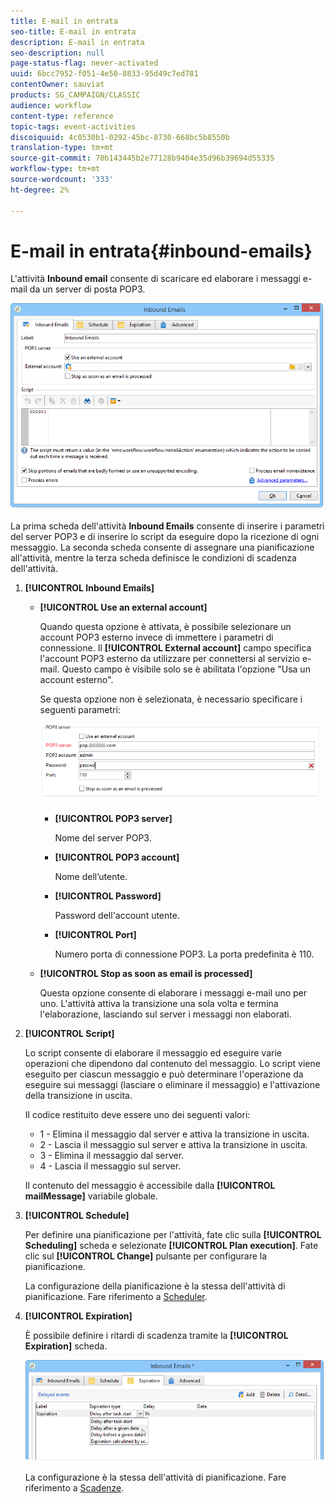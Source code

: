 ```yaml
---
title: E-mail in entrata
seo-title: E-mail in entrata
description: E-mail in entrata
seo-description: null
page-status-flag: never-activated
uuid: 6bcc7952-f051-4e50-8833-95d49c7ed781
contentOwner: sauviat
products: SG_CAMPAIGN/CLASSIC
audience: workflow
content-type: reference
topic-tags: event-activities
discoiquuid: 4c0530b1-0292-45bc-8730-668bc5b8550b
translation-type: tm+mt
source-git-commit: 70b143445b2e77128b9404e35d96b39694d55335
workflow-type: tm+mt
source-wordcount: '333'
ht-degree: 2%

---
```



# E-mail in entrata{#inbound-emails}

L&#39;attività **Inbound email** consente di scaricare ed elaborare i messaggi e-mail da un server di posta POP3.

![](assets/email_rec_edit_1.png)

La prima scheda dell&#39;attività **Inbound Emails** consente di inserire i parametri del server POP3 e di inserire lo script da eseguire dopo la ricezione di ogni messaggio. La seconda scheda consente di assegnare una pianificazione all&#39;attività, mentre la terza scheda definisce le condizioni di scadenza dell&#39;attività.

1. **[!UICONTROL Inbound Emails]**

   * **[!UICONTROL Use an external account]**

      Quando questa opzione è attivata, è possibile selezionare un account POP3 esterno invece di immettere i parametri di connessione. Il **[!UICONTROL External account]** campo specifica l&#39;account POP3 esterno da utilizzare per connettersi al servizio e-mail. Questo campo è visibile solo se è abilitata l&#39;opzione &quot;Usa un account esterno&quot;.

      Se questa opzione non è selezionata, è necessario specificare i seguenti parametri:

      ![](assets/email_rec_edit_1b.png)

      * **[!UICONTROL POP3 server]**

         Nome del server POP3.

      * **[!UICONTROL POP3 account]**

         Nome dell’utente.

      * **[!UICONTROL Password]**

         Password dell&#39;account utente.

      * **[!UICONTROL Port]**

         Numero porta di connessione POP3. La porta predefinita è 110.
   * **[!UICONTROL Stop as soon as email is processed]**

      Questa opzione consente di elaborare i messaggi e-mail uno per uno. L&#39;attività attiva la transizione una sola volta e termina l&#39;elaborazione, lasciando sul server i messaggi non elaborati.


1. **[!UICONTROL Script]**

   Lo script consente di elaborare il messaggio ed eseguire varie operazioni che dipendono dal contenuto del messaggio. Lo script viene eseguito per ciascun messaggio e può determinare l&#39;operazione da eseguire sui messaggi (lasciare o eliminare il messaggio) e l&#39;attivazione della transizione in uscita.

   Il codice restituito deve essere uno dei seguenti valori:

   * 1 - Elimina il messaggio dal server e attiva la transizione in uscita.
   * 2 - Lascia il messaggio sul server e attiva la transizione in uscita.
   * 3 - Elimina il messaggio dal server.
   * 4 - Lascia il messaggio sul server.

   Il contenuto del messaggio è accessibile dalla **[!UICONTROL mailMessage]** variabile globale.

1. **[!UICONTROL Schedule]**

   Per definire una pianificazione per l&#39;attività, fate clic sulla **[!UICONTROL Scheduling]** scheda e selezionate **[!UICONTROL Plan execution]**. Fate clic sul **[!UICONTROL Change]** pulsante per configurare la pianificazione.

   La configurazione della pianificazione è la stessa dell&#39;attività di pianificazione. Fare riferimento a [Scheduler](../../workflow/using/scheduler.md).

1. **[!UICONTROL Expiration]**

   È possibile definire i ritardi di scadenza tramite la **[!UICONTROL Expiration]** scheda.

   ![](assets/email_rec_edit_3.png)

   La configurazione è la stessa dell&#39;attività di pianificazione. Fare riferimento a [Scadenze](../../workflow/using/defining-approvals.md).

